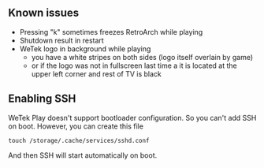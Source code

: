 ## Known issues

* Pressing "k" sometimes freezes RetroArch while playing
* Shutdown result in restart
* WeTek logo in background while playing
  * you have a white stripes on both sides (logo itself overlain by game)
  * or if the logo was not in fullscreen last time a it is located at the upper left corner and rest of TV is black

## Enabling SSH

WeTek Play doesn't support bootloader configuration. So you can't add SSH on boot. However, you can create this file

    touch /storage/.cache/services/sshd.conf

And then SSH will start automatically on boot.